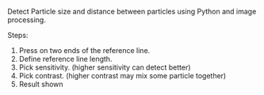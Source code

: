 Detect Particle size and distance between particles using Python and image processing.

Steps:
1. Press on two ends of the reference line.
2. Define reference line length.
3. Pick sensitivity. (higher sensitivity can detect better)
4. Pick contrast. (higher contrast may mix some particle together)
5. Result shown

